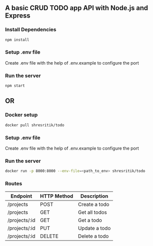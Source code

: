 ## A basic CRUD TODO app API with Node.js and Express

### Install Dependencies

```bash
npm install
```

### Setup .env file

Create .env file with the help of .env.example to configure the port

### Run the server

```bash
npm start
```

## OR

### Docker setup

```bash
docker pull shresritik/todo
```

### Setup .env file

Create .env file with the help of .env.example to configure the port

### Run the server

```bash
docker run -p 8000:8000 --env-file=<path_to_env> shresritik/todo
```

### Routes

| Endpoint      | HTTP Method | Description   |
| ------------- | ----------- | ------------- |
| /projects     | POST        | Create a todo |
| /projects     | GET         | Get all todos |
| /projects/:id | GET         | Get a todo    |
| /projects/:id | PUT         | Update a todo |
| /projects/:id | DELETE      | Delete a todo |
